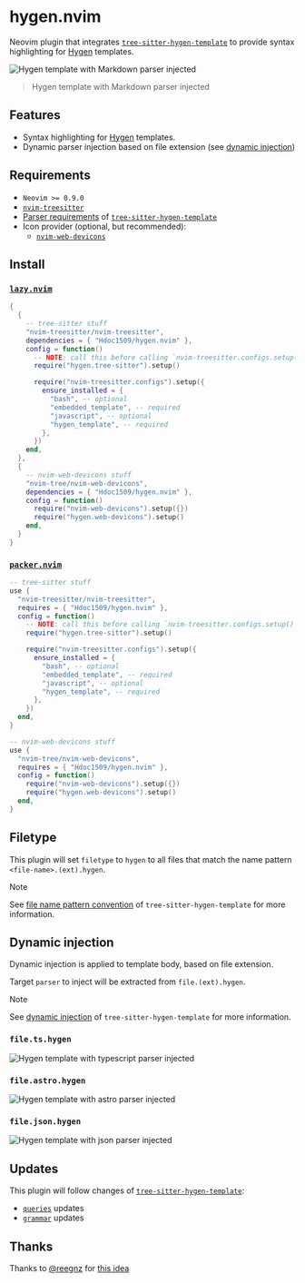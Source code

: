 # hygen.nvim

Neovim plugin that integrates [`tree-sitter-hygen-template`][hygen-template]
to provide syntax highlighting for [Hygen](https://www.hygen.io/) templates.

![Hygen template with Markdown parser injected](https://github.com/user-attachments/assets/4d386909-d889-4e4c-a138-9adc5d70920c)

> Hygen template with Markdown parser injected

## Features

- Syntax highlighting for [Hygen](https://www.hygen.io/) templates.
- Dynamic parser injection based on file extension (see [dynamic injection](#dynamic-injection))

## Requirements

- `Neovim >= 0.9.0`
- [`nvim-treesitter`](https://github.com/nvim-treesitter/nvim-treesitter)
- [Parser requirements][hygen-template-requirements] of
  [`tree-sitter-hygen-template`][hygen-template]
- Icon provider (optional, but recommended):
  - [`nvim-web-devicons`](https://github.com/nvim-tree/nvim-web-devicons)

## Install

### [`lazy.nvim`](https://github.com/folke/lazy.nvim)

```lua
{
  {
    -- tree-sitter stuff
    "nvim-treesitter/nvim-treesitter",
    dependencies = { "Hdoc1509/hygen.nvim" },
    config = function()
      -- NOTE: call this before calling `nvim-treesitter.configs.setup()`
      require("hygen.tree-sitter").setup()

      require("nvim-treesitter.configs").setup({
        ensure_installed = {
          "bash", -- optional
          "embedded_template", -- required
          "javascript", -- optional
          "hygen_template", -- required
        },
      })
    end,
  },
  {
    -- nvim-web-devicons stuff
    "nvim-tree/nvim-web-devicons",
    dependencies = { "Hdoc1509/hygen.nvim" },
    config = function()
      require("nvim-web-devicons").setup({})
      require("hygen.web-devicons").setup()
    end,
  }
}
```

### [`packer.nvim`](https://github.com/wbthomason/packer.nvim)

```lua
-- tree-sitter stuff
use {
  "nvim-treesitter/nvim-treesitter",
  requires = { "Hdoc1509/hygen.nvim" },
  config = function()
    -- NOTE: call this before calling `nvim-treesitter.configs.setup()`
    require("hygen.tree-sitter").setup()

    require("nvim-treesitter.configs").setup({
      ensure_installed = {
        "bash", -- optional
        "embedded_template", -- required
        "javascript", -- optional
        "hygen_template", -- required
      },
    })
  end,
}

-- nvim-web-devicons stuff
use {
  "nvim-tree/nvim-web-devicons",
  requires = { "Hdoc1509/hygen.nvim" },
  config = function()
    require("nvim-web-devicons").setup({})
    require("hygen.web-devicons").setup()
  end,
}
```

## Filetype

This plugin will set `filetype` to `hygen` to all files that match the name
pattern `<file-name>.(ext).hygen`.

> [!NOTE]
> See [file name pattern convention][hygen-template-filename] of
> `tree-sitter-hygen-template` for more information.

## Dynamic injection

Dynamic injection is applied to template body, based on file extension.

Target `parser` to inject will be extracted from `file.(ext).hygen`.

> [!NOTE]
> See [dynamic injection][hygen-template-dynamic-injection] of
> `tree-sitter-hygen-template` for more information.

### `file.ts.hygen`

![Hygen template with typescript parser injected](https://github.com/user-attachments/assets/0c0e7fd9-c1ee-4fea-9515-0a012eae1316)

### `file.astro.hygen`

![Hygen template with astro parser injected](https://github.com/user-attachments/assets/fbe4fa0f-526d-44bf-afb1-3604e011b3ec)

### `file.json.hygen`

![Hygen template with json parser injected](https://github.com/user-attachments/assets/da3ef597-b92f-4a43-8540-429ec28c208a)

## Updates

This plugin will follow changes of [`tree-sitter-hygen-template`][hygen-template]:

- [`queries`][hygen-template-queries] updates
- [`grammar`][hygen-template-grammar] updates

## Thanks

Thanks to [@reegnz](https://github.com/reegnz) for
[this idea](https://github.com/nvim-treesitter/nvim-treesitter/discussions/1917#discussioncomment-2091384)

[hygen-template]: https://github.com/hdoc1509/tree-sitter-hygen-template
[hygen-template-grammar]: https://github.com/hdoc1509/tree-sitter-hygen-template/tree/master/grammar.js
[hygen-template-queries]: https://github.com/hdoc1509/tree-sitter-hygen-template/tree/master/queries
[hygen-template-dynamic-injection]: https://github.com/Hdoc1509/tree-sitter-hygen-template?tab=readme-ov-file#dynamic-injection
[hygen-template-filename]: https://github.com/Hdoc1509/tree-sitter-hygen-template?tab=readme-ov-file#file-name-pattern-convention
[hygen-template-requirements]: https://github.com/Hdoc1509/tree-sitter-hygen-template?tab=readme-ov-file#parser-requirements
